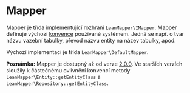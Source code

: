 
# Mapper

Mapper je třída implementující rozhraní `LeanMapper\IMapper`. Mapper definuje výchozí [konvence](konvence.md) používané systémem. Jedná se např. o tvar názvu vazební tabulky, převod názvu entity na název tabulky, apod.

Výchozí implementací je třída `LeanMapper\DefaultMapper`.

**Poznámka:** Mapper je dostupný až od verze [2.0.0](changelog.md#2.0.0). Ve starších verzích sloužily k částečnému ovlivnění konvencí metody `LeanMapper\Entity::getEntityClass` a `LeanMapper\Repository::getEntityClass`.


